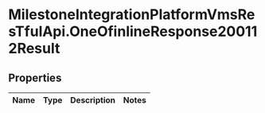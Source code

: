 # MilestoneIntegrationPlatformVmsResTfulApi.OneOfinlineResponse200112Result

## Properties
Name | Type | Description | Notes
------------ | ------------- | ------------- | -------------
